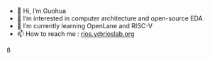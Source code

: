 - 👋 Hi, I’m Guohua
- 👀 I’m interested in computer architecture and open-source EDA
- 🌱 I’m currently learning OpenLane and RISC-V
- 📫 How to reach me : rios.y@rioslab.org

<!---
0616ygh/0616ygh is a ✨ special ✨ repository because its `README.md` (this file) appears on your GitHub profile.
You can click the Preview link to take a look at your changes.
--->
ß
